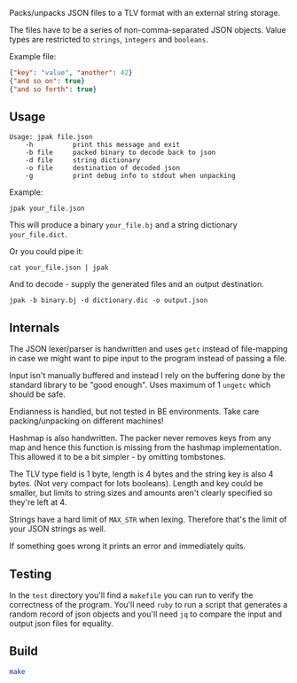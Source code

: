 Packs/unpacks JSON files to a TLV format with an external string storage.

The files have to be a series of non-comma-separated JSON objects.
Value types are restricted to `strings`, `integers` and `booleans`.

Example file:
```json
{"key": "value", "another": 42}
{"and so on": true}
{"and so forth": true}
```

## Usage 

```
Usage: jpak file.json
    -h          print this message and exit
    -b file     packed binary to decode back to json
    -d file     string dictionary
    -o file     destination of decoded json
    -g          print debug info to stdout when unpacking
```
Example:

```
jpak your_file.json
```

This will produce a binary `your_file.bj` and a string dictionary `your_file.dict`.


Or you could pipe it:

```
cat your_file.json | jpak
```

And to decode - supply the generated files and an output destination.

```
jpak -b binary.bj -d dictionary.dic -o output.json
```

## Internals

The JSON lexer/parser is handwritten and uses `getc` instead of file-mapping in case we might want to pipe input to the program instead of passing a file.

Input isn't manually buffered and instead I rely on the buffering done by the standard library to be "good enough". Uses maximum of 1 `ungetc` which should be safe.

Endianness is handled, but not tested in BE environments. Take care packing/unpacking on different machines!

Hashmap is also handwritten. The packer never removes keys from any map and hence this function is missing from the hashmap implementation. This allowed it to be a bit simpler - by omitting tombstones.

The TLV type field is 1 byte, length is 4 bytes and the string key is also 4 bytes. (Not very compact for lots booleans). Length and key could be smaller, but limits to string sizes and amounts aren't clearly specified so they're left at 4.

Strings have a hard limit of `MAX_STR` when lexing. Therefore that's the limit of your JSON strings as well.

If something goes wrong it prints an error and immediately quits.

## Testing

In the `test` directory you'll find a `makefile` you can run to verify the correctness of the program. You'll need `ruby` to run a script that generates a random record of json objects and you'll need `jq` to compare the input and output json files for equality.

## Build

```bash
make
```

